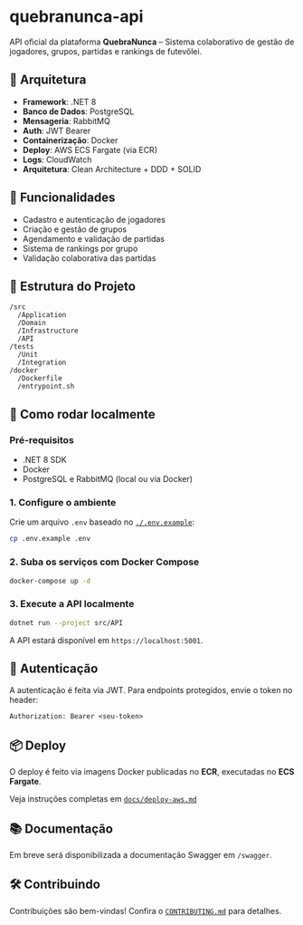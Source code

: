 # quebranunca-api

API oficial da plataforma **QuebraNunca** – Sistema colaborativo de gestão de jogadores, grupos, partidas e rankings de futevôlei.

## 🧱 Arquitetura

- **Framework**: .NET 8
- **Banco de Dados**: PostgreSQL
- **Mensageria**: RabbitMQ
- **Auth**: JWT Bearer
- **Containerização**: Docker
- **Deploy**: AWS ECS Fargate (via ECR)
- **Logs**: CloudWatch
- **Arquitetura**: Clean Architecture + DDD + SOLID

## 🚀 Funcionalidades

- Cadastro e autenticação de jogadores
- Criação e gestão de grupos
- Agendamento e validação de partidas
- Sistema de rankings por grupo
- Validação colaborativa das partidas

## 📁 Estrutura do Projeto

```
/src
  /Application
  /Domain
  /Infrastructure
  /API
/tests
  /Unit
  /Integration
/docker
  /Dockerfile
  /entrypoint.sh
```

## 🧪 Como rodar localmente

### Pré-requisitos

- .NET 8 SDK
- Docker
- PostgreSQL e RabbitMQ (local ou via Docker)

### 1. Configure o ambiente

Crie um arquivo `.env` baseado no [`./.env.example`](./.env.example):

```bash
cp .env.example .env
```

### 2. Suba os serviços com Docker Compose

```bash
docker-compose up -d
```

### 3. Execute a API localmente

```bash
dotnet run --project src/API
```

A API estará disponível em `https://localhost:5001`.

## 🔐 Autenticação

A autenticação é feita via JWT. Para endpoints protegidos, envie o token no header:

```http
Authorization: Bearer <seu-token>
```

## 📦 Deploy

O deploy é feito via imagens Docker publicadas no **ECR**, executadas no **ECS Fargate**.

Veja instruções completas em [`docs/deploy-aws.md`](./docs/deploy-aws.md)

## 📚 Documentação

Em breve será disponibilizada a documentação Swagger em `/swagger`.

## 🛠 Contribuindo

Contribuições são bem-vindas! Confira o [`CONTRIBUTING.md`](./CONTRIBUTING.md) para detalhes.
